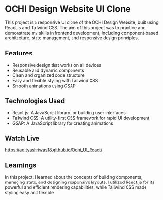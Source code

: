 # OCHI Design Website UI Clone
This project is a responsive UI clone of the OCHI Design Website, built using React.js and Tailwind CSS. The aim of this project was to practice and demonstrate my skills in frontend development, including component-based architecture, state management, and responsive design principles.

## Features
- Responsive design that works on all devices
- Reusable and dynamic components
- Clean and organized code structure
- Easy and flexible styling with Tailwind CSS
- Smooth animations using GSAP

## Technologies Used
- React.js: A JavaScript library for building user interfaces
- Tailwind CSS: A utility-first CSS framework for rapid UI development
- GSAP: A JavaScript library for creating animations

## Watch Live
https://adityashriwas18.github.io/Ochi_UI_React/

## Learnings
In this project, I learned about the concepts of building components, managing state, and designing responsive layouts. I utilized React.js for its powerful and efficient rendering capabilities, while Tailwind CSS made styling easy and flexible.

